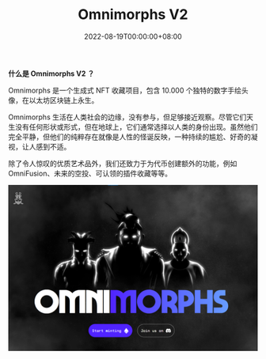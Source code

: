 ﻿---
title: "Omnimorphs V2"
description: "✨ 10.000 个独特的数字手绘全能模型"
date: 2022-08-19T00:00:00+08:00
lastmod: 2022-08-19T00:00:00+08:00
draft: false
authors: ["june"]
featuredImage: "omnimorphs-v2.png"
tags: ["Collectibles","Omnimorphs V2"]
categories: ["nfts"]
nfts: ["Collectibles"]
blockchain: "ETH"
website: "https://omnimorphs.com/?utm_source=DappRadar&utm_medium=deeplink&utm_campaign=visit-website"
twitter: "https://twitter.com/omnimorphs"
discord: "https://discord.com/invite/omnimorphs"
telegram: ""
github: ""
youtube: ""
twitch: ""
facebook: ""
instagram: "instagram.com/accounts/login/?next=/omnimorphs/"
reddit: ""
medium: "https://omnimorphs.medium.com/"
steam: ""
gitbook: ""
googleplay: ""
appstore: ""
status: "Live"
weight: 
lightgallery: true
toc: true
pinned: false
recommend: false
recommend1: false
---

**什么是 Omnimorphs V2 ？**

Omnimorphs 是一个生成式 NFT 收藏项目，包含 10.000 个独特的数字手绘头像，在以太坊区块链上永生。

Omnimorphs 生活在人类社会的边缘，没有参与，但足够接近观察。尽管它们天生没有任何形状或形式，但在地球上，它们通常选择以人类的身份出现。虽然他们完全平静，但他们的纯粹存在就像是人性的怪诞反映，一种持续的尴尬、好奇的凝视，让人感到不适。

除了令人惊叹的优质艺术品外，我们还致力于为代币创建额外的功能，例如 OmniFusion、未来的空投、可认领的插件收藏等等。

![Omnimorphs](11.png)